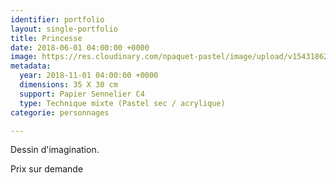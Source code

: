 ```yaml
---
identifier: portfolio
layout: single-portfolio
title: Princesse
date: 2018-06-01 04:00:00 +0000
image: https://res.cloudinary.com/npaquet-pastel/image/upload/v1543186254/22D26E57-BBBF-491F-9A57-488944DD5F8A.jpg
metadata:
  year: 2018-11-01 04:00:00 +0000
  dimensions: 35 X 30 cm
  support: Papier Sennelier C4
  type: Technique mixte (Pastel sec / acrylique)
categorie: personnages

---
```

Dessin d'imagination. 

Prix sur demande